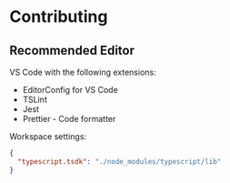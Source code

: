 # Contributing

## Recommended Editor

VS Code with the following extensions:

- EditorConfig for VS Code
- TSLint
- Jest
- Prettier - Code formatter

Workspace settings:

```json
{
  "typescript.tsdk": "./node_modules/typescript/lib"
}
```
